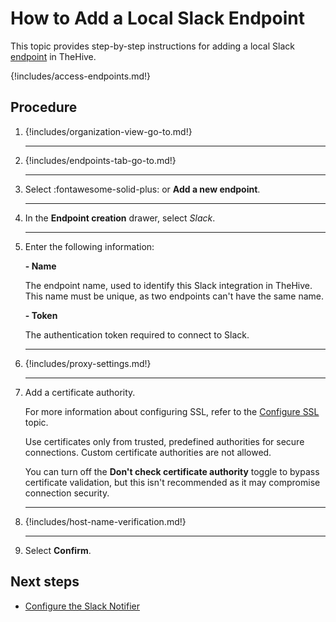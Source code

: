 # How to Add a Local Slack Endpoint

This topic provides step-by-step instructions for adding a local Slack [endpoint](../manage-endpoints/about-endpoints.md) in TheHive.

{!includes/access-endpoints.md!}

## Procedure

1. {!includes/organization-view-go-to.md!}

    ---

2. {!includes/endpoints-tab-go-to.md!}

    ---

3. Select :fontawesome-solid-plus: or **Add a new endpoint**.

    ---

4. In the **Endpoint creation** drawer, select *Slack*.

    ---

5. Enter the following information:

    **- Name**

    The endpoint name, used to identify this Slack integration in TheHive. This name must be unique, as two endpoints can't have the same name.

    **- Token**

    The authentication token required to connect to Slack.

    ---

6. {!includes/proxy-settings.md!}

    ---

7. Add a certificate authority.

    For more information about configuring SSL, refer to the [Configure SSL](../../../../administration/authentication/ssl.md) topic.

    Use certificates only from trusted, predefined authorities for secure connections. Custom certificate authorities are not allowed.

    You can turn off the **Don't check certificate authority** toggle to bypass certificate validation, but this isn't recommended as it may compromise connection security.

    ---

8. {!includes/host-name-verification.md!}

    ---

9. Select **Confirm**.

## Next steps

* [Configure the Slack Notifier](../manage-notifications/notifiers/slack.md)